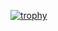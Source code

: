 [![trophy](https://github-profile-trophy.vercel.app/?username=salmanclever)](https://github.com/ryo-ma/github-profile-trophy)
